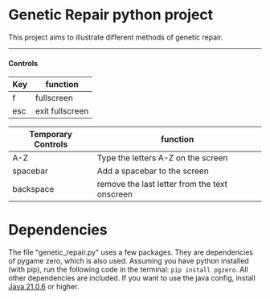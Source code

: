 # Genetic Repair python project
This project aims to illustrate different methods of genetic repair.

---
#### Controls
| Key | function |
| - | - |
|f|fullscreen|
|esc|exit fullscreen|

| Temporary Controls | function |
| - | - |
| A-Z | Type the letters A-Z on the screen |
| spacebar | Add a spacebar to the screen |
| backspace | remove the last letter from the text onscreen |

# Dependencies
The file "genetic_repair.py" uses a few packages. They are dependencies of pygame zero, which is also used. Assuming you have python installed (with pip), run the following code in the terminal: `pip install pgzero`. All other dependencies are included. If you want to use the java config, install [Java 21.0.6](https://www.oracle.com/java/technologies/javase/jdk21-archive-downloads.html) or higher.